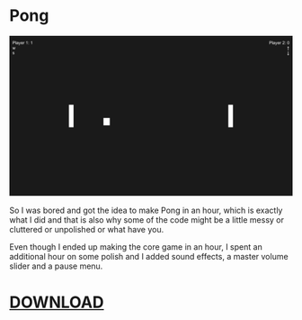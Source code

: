 # Pong
![Screenshot of Pong gameplay](screenshot.jpg)

So I was bored and got the idea to make Pong in an hour, which is exactly what I did and that is also why some of the code might be a little messy or cluttered or unpolished or what have you.

Even though I ended up making the core game in an hour, I spent an additional hour on some polish and I added sound effects, a master volume slider and a pause menu.

# [DOWNLOAD](https://github.com/Weeaboo420/Pong/blob/master/Pong/Build/Pong.zip)
